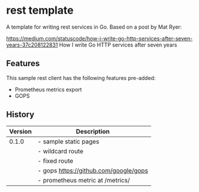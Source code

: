 # rest template

A template for writing rest services in Go. Based on a post by Mat Ryer: 

https://medium.com/statuscode/how-i-write-go-http-services-after-seven-years-37c208122831 How I write Go HTTP services after seven years

## Features

This sample rest client has the following features pre-added:

- Prometheus metrics export
- GOPS

## History

|Version|Description|
|---|---|
|0.1.0|- sample static pages|
||- wildcard route|
||- fixed route|
||- gops https://github.com/google/gops|
||- prometheus metric at /metrics/|